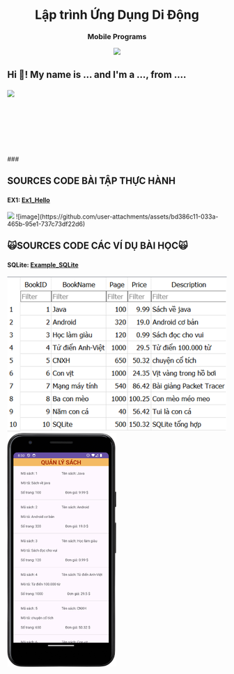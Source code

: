 <div align="center">
  <h1>  Lập trình Ứng Dụng Di Động</h1>

 <!-- Thay thế bằng đường dẫn đến logo của ứng dụng -->

<h3>Mobile Programs</h3>
</div>

<div align="center">
  <img height="400" src="https://media4.giphy.com/media/v1.Y2lkPTc5MGI3NjExdTJscTRrN29ybW04OHByZm8xNTZzazB3czg4cHJkdG0wM2I2YzNsNSZlcD12MV9pbnRlcm5hbF9naWZfYnlfaWQmY3Q9Zw/bGgsc5mWoryfgKBx1u/giphy.gif" />
</div>

<h2 align="left">Hi 👋! My name is ... and I'm a ..., from ....</h2>

###


###

<img align="left" height="150" src="https://i.imgflip.com/65efzo.gif"  />

###



<br clear="both">
###

<h2 align="left">SOURCES CODE BÀI TẬP THỰC HÀNH</h2>

###
<div>
  <h4>EX1: <a href = "https://github.com/subin663/64139010-AndroidProgramming/tree/main/Ex1_Hello">Ex1_Hello</a></h4>
  <img src = "D:\Github\64139010-AndroidProgramming\Blog\Ex1_Hello.jpg" width = "200">
  ![image](https://github.com/user-attachments/assets/bd386c11-033a-465b-95e1-737c73df22d6)

</div>

<h2 align="left">🙀SOURCES CODE CÁC VÍ DỤ BÀI HỌC🙀</h2>

###

<div>
  <h4>SQLite: <a href = "https://github.com/hungnguyen2912003/63132095-AndroidProgramming/tree/main/Example_SQLite/app/src/main">Example_SQLite</a></h4>
  <img src = "https://github.com/hungnguyen2912003/63132095-AndroidProgramming/blob/main/images/vdsqlite_db.png">
  <img src = "https://github.com/hungnguyen2912003/63132095-AndroidProgramming/blob/main/images/vdsqlite.png" width = "250">
</div>
